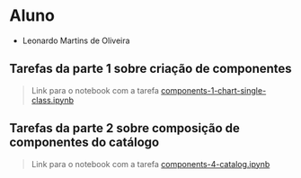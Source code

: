 # Aluno
* Leonardo Martins de Oliveira	

## Tarefas da parte 1 sobre criação de componentes

> Link para o notebook com a tarefa [components-1-chart-single-class.ipynb](./notebook/components-1-chart-single-class.ipynb)

## Tarefas da parte 2 sobre composição de componentes do catálogo

> Link para o notebook com a tarefa [components-4-catalog.ipynb](./notebook/components-4-catalog.ipynb)